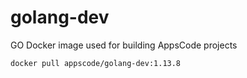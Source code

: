 # golang-dev

GO Docker image used for building AppsCode projects

```console
docker pull appscode/golang-dev:1.13.8
```
